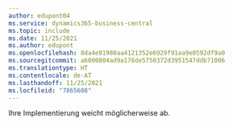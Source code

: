 ```yaml
---
author: edupont04
ms.service: dynamics365-business-central
ms.topic: include
ms.date: 11/25/2021
ms.author: edupont
ms.openlocfilehash: 8da4e81980aa4121352e6929f91aa9e0592df9a0
ms.sourcegitcommit: a6000804ad9a176de5750372d3951547ddb71006
ms.translationtype: HT
ms.contentlocale: de-AT
ms.lasthandoff: 11/25/2021
ms.locfileid: "7865608"
---
```

Ihre Implementierung weicht möglicherweise ab.  
